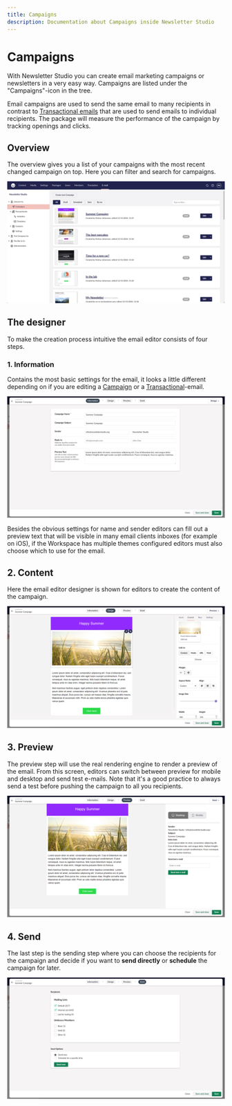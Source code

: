 ```yaml
---
title: Campaigns
description: Documentation about Campaigns inside Newsletter Studio
---
```

# Campaigns

With Newsletter Studio you can create email marketing campaigns or newsletters in a very easy way. Campaigns are listed under the "Campaigns"-icon in the tree.

Email campaigns are used to send the same email to many recipients in contrast to [Transactional emails](../concepts/transactionals.md) that are used to send emails to individual recipients. The package will measure the performance of the campaign by tracking openings and clicks.

## Overview

The overview gives you a list of your campaigns with the most recent changed campaign on top. Here you can filter and search for campaigns.

![campaigns-overview](/media/v15/campaigns--overview.png?width=1380)

## The designer

To make the creation process intuitive the email editor consists of four steps. 

### 1. Information

Contains the most basic settings for the email, it looks a little different depending on if you are editing a [Campaign](../concepts/campaigns.md) or a [Transactional](../concepts/transactionals.md)-email.

![email-editor--information](/media/v15/email-editor--information.png?width=1380)

Besides the obvious settings for name and sender editors can fill out a preview text that will be visible in many email clients inboxes (for example on iOS), if the Workspace has multiple themes configured editors must also choose which to use for the email.

## 2. Content

Here the email editor designer is shown for editors to create the content of the campaign.

![email-editor--edit](/media/v15/email-editor--edit.png?width=1380)

## 3. Preview

The preview step will use the real rendering engine to render a preview of the email. From this screen, editors can switch between preview for mobile and desktop and send test e-mails. Note that it's a good practice to always send a test before pushing the campaign to all you recipients.

![email-editor--preview](/media/v15/email-editor--preview.png?width=1380)

## 4. Send

The last step is the sending step where you can choose the recipients for the campaign and decide if you want to **send directly** or **schedule** the campaign for later.

![email-editor--send](/media/v15/email-editor--send.png?width=1380)
